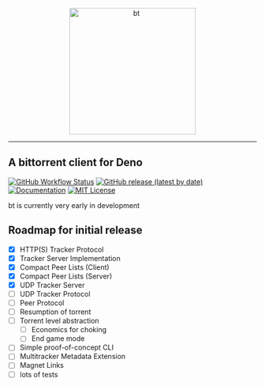 <p align="center">
<img width="256" alt="bt" src="https://user-images.githubusercontent.com/15111129/83200372-2c6bce00-a111-11ea-88cc-6531d9d3d97d.png">
</p>
<hr>

## A bittorrent client for Deno
[![GitHub Workflow Status](https://img.shields.io/github/workflow/status/rclarey/bt/CI)](https://github.com/rclarey/bt/actions)
[![GitHub release (latest by date)](https://img.shields.io/github/v/release/rclarey/bt)](https://github.com/rclarey/bt/releases)
[![Documentation](https://doc.deno.land/badge.svg)](https://doc.deno.land/https/raw.githubusercontent.com/rclarey/bt/master/mod.ts)
[![MIT License](https://img.shields.io/github/license/rclarey/bt)](https://github.com/rclarey/bt/blob/master/LICENSE)

bt is currently very early in development

## Roadmap for initial release
- [X] HTTP(S) Tracker Protocol
- [X] Tracker Server Implementation
- [X] Compact Peer Lists (Client)
- [X] Compact Peer Lists (Server)
- [X] UDP Tracker Server
- [ ] UDP Tracker Protocol
- [ ] Peer Protocol
- [ ] Resumption of torrent
- [ ] Torrent level abstraction
  - [ ] Economics for choking
  - [ ] End game mode
- [ ] Simple proof-of-concept CLI
- [ ] Multitracker Metadata Extension
- [ ] Magnet Links
- [ ] lots of tests
